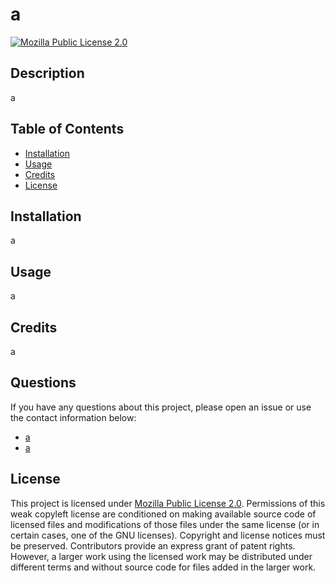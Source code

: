 
  # a 
  [![Mozilla Public License 2.0](https://img.shields.io/badge/License-MPL_2.0-brightgreen.svg)](https://opensource.org/licenses/MPL-2.0)
  

  ## Description
  a
  
  ## Table of Contents
  * [Installation](#installation)
  * [Usage](#usage)
  * [Credits](#credits)
  * [License](#license)

  ## Installation
  a

  ## Usage
  a

  ## Credits
  a

  ## Questions
  If you have any questions about this project, please open an issue or use the contact information below:
  * [a](https://www.github.com/a)
  * [a](mailto:a)
  
  
  ## License
  This project is licensed under [Mozilla Public License 2.0](https://opensource.org/licenses/MPL-2.0). Permissions of this weak copyleft license are conditioned on making available source code of licensed files and modifications of those files under the same license (or in certain cases, one of the GNU licenses). Copyright and license notices must be preserved. Contributors provide an express grant of patent rights. However, a larger work using the licensed work may be distributed under different terms and without source code for files added in the larger work.
  
